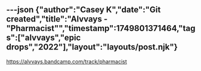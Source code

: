 ---json
{"author":"Casey K","date":"Git created","title":"Alvvays - &#x22;Pharmacist&#x22;","timestamp":1749801371464,"tags":["alvvays","epic drops","2022"],"layout":"layouts/post.njk"}
---
https://alvvays.bandcamp.com/track/pharmacist
